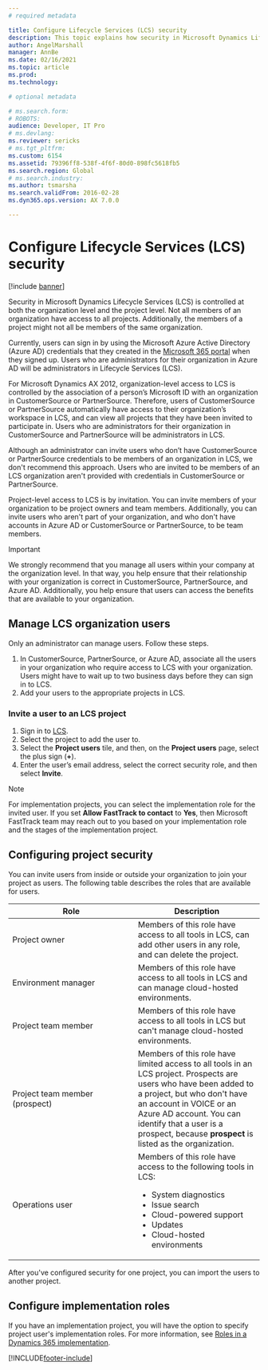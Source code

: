 ```yaml
---
# required metadata

title: Configure Lifecycle Services (LCS) security
description: This topic explains how security in Microsoft Dynamics Lifecycle Services (LCS) is controlled at both the organization level and the project level.
author: AngelMarshall
manager: AnnBe
ms.date: 02/16/2021
ms.topic: article
ms.prod: 
ms.technology: 

# optional metadata

# ms.search.form: 
# ROBOTS: 
audience: Developer, IT Pro
# ms.devlang: 
ms.reviewer: sericks
# ms.tgt_pltfrm: 
ms.custom: 6154
ms.assetid: 79396ff8-538f-4f6f-80d0-898fc5618fb5
ms.search.region: Global
# ms.search.industry: 
ms.author: tsmarsha
ms.search.validFrom: 2016-02-28
ms.dyn365.ops.version: AX 7.0.0

---
```


# Configure Lifecycle Services (LCS) security

[!include [banner](../includes/banner.md)]

Security in Microsoft Dynamics Lifecycle Services (LCS) is controlled at both the organization level and the project level. Not all members of an organization have access to all projects. Additionally, the members of a project might not all be members of the same organization. <br>

Currently, users can sign in by using the Microsoft Azure Active Directory (Azure AD) credentials that they created in the [Microsoft 365 portal](https://go.microsoft.com/fwlink/?LinkID=324287) when they signed up. Users who are administrators for their organization in Azure AD will be administrators in Lifecycle Services (LCS). <br> 

For Microsoft Dynamics AX 2012, organization-level access to LCS is controlled by the association of a person’s Microsoft ID with an organization in CustomerSource or PartnerSource. Therefore, users of CustomerSource or PartnerSource automatically have access to their organization’s workspace in LCS, and can view all projects that they have been invited to participate in. Users who are administrators for their organization in CustomerSource and PartnerSource will be administrators in LCS. <br>

Although an administrator can invite users who don’t have CustomerSource or PartnerSource credentials to be members of an organization in LCS, we don't recommend this approach. Users who are invited to be members of an LCS organization aren't provided with credentials in CustomerSource or PartnerSource. <br> 

Project-level access to LCS is by invitation. You can invite members of your organization to be project owners and team members. Additionally, you can invite users who aren't part of your organization, and who don't have accounts in Azure AD or CustomerSource or PartnerSource, to be team members.

> [!IMPORTANT]
> We strongly recommend that you manage all users within your company at the organization level. In that way, you help ensure that their relationship with your organization is correct in CustomerSource, PartnerSource, and Azure AD. Additionally, you help ensure that users can access the benefits that are available to your organization.

## Manage LCS organization users
Only an administrator can manage users. Follow these steps.

1.  In CustomerSource, PartnerSource, or Azure AD, associate all the users in your organization who require access to LCS with your organization. Users might have to wait up to two business days before they can sign in to LCS.
2.  Add your users to the appropriate projects in LCS.

### Invite a user to an LCS project

1.  Sign in to [LCS](https://lcs.dynamics.com/).
2.  Select the project to add the user to.
3.  Select the **Project users** tile, and then, on the **Project users** page, select the plus sign (**+**).
4.  Enter the user’s email address, select the correct security role, and then select **Invite**.

> [!NOTE]
> For implementation projects, you can select the implementation role for the invited user. If you set **Allow FastTrack to contact** to **Yes**, then Microsoft FastTrack team may reach out to you based on your implementation role and the stages of the implementation project.   


## Configuring project security
You can invite users from inside or outside your organization to join your project as users. The following table describes the roles that are available for users.

<table>
<colgroup>
<col width="50%" />
<col width="50%" />
</colgroup>
<thead>
<tr class="header">
<th>Role</th>
<th>Description</th>
</tr>
</thead>
<tbody>
<tr class="odd">
<td>Project owner</td>
<td>Members of this role have access to all tools in LCS, can add other users in any role, and can delete the project.</td>
</tr>
<tr class="even">
<td>Environment manager</td>
<td>Members of this role have access to all tools in LCS and can manage cloud-hosted environments.</td>
</tr>
<tr class="odd">
<td>Project team member</td>
<td>Members of this role have access to all tools in LCS but can&#39;t manage cloud-hosted environments.</td>
</tr>
<tr class="even">
<td>Project team member (prospect)</td>
<td>Members of this role have limited access to all tools in an LCS project. Prospects are users who have been added to a project, but who don&#39;t have an account in VOICE or an Azure AD account. You can identify that a user is a prospect, because <strong>prospect</strong> is listed as the organization.</td>
</tr>
<tr class="odd">
<td>Operations user</td>
<td>Members of this role have access to the following tools in LCS:
<ul>
<li>System diagnostics</li>
<li>Issue search</li>
<li>Cloud-powered support</li>
<li>Updates</li>
<li>Cloud-hosted environments</li>
</ul></td>
</tr>
</tbody>
</table>

After you've configured security for one project, you can import the users to another project.

## Configure implementation roles 
If you have an implementation project, you will have the option to specify project user's implementation roles. For more information, see [Roles in a Dynamics 365 implementation](https://docs.microsoft.com/learn/modules/get-started-implementation-project/01-2-roles).




[!INCLUDE[footer-include](../../../includes/footer-banner.md)]
